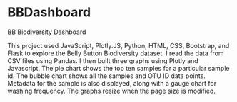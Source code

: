 # BBDashboard
BB Biodiversity Dashboard

This project used JavaScript, Plotly.JS, Python, HTML, CSS, Bootstrap, and Flask to explore the Belly Button Biodiversity dataset. I read the data from CSV files using Pandas. I then built three graphs using Plotly and Javascript. The pie chart shows the top ten samples for a particular sample id. The bubble chart shows all the samples and OTU ID data points. Metadata for the sample is also displayed, along with a gauge chart for washing frequency. The graphs resize when the page size is modified.

